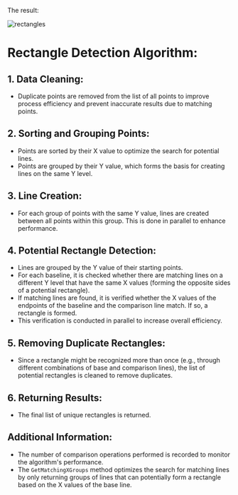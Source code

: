 The result:

![rectangles](https://github.com/jahanalem/RectanglesCalculator/assets/3236721/c27c5a69-cdf2-4d54-9469-65fc136e85ee)

# Rectangle Detection Algorithm:

## 1. Data Cleaning:
   - Duplicate points are removed from the list of all points to improve process efficiency and prevent inaccurate results due to matching points.

## 2. Sorting and Grouping Points:
   - Points are sorted by their X value to optimize the search for potential lines.
   - Points are grouped by their Y value, which forms the basis for creating lines on the same Y level.

## 3. Line Creation:
   - For each group of points with the same Y value, lines are created between all points within this group. This is done in parallel to enhance performance.

## 4. Potential Rectangle Detection:
   - Lines are grouped by the Y value of their starting points.
   - For each baseline, it is checked whether there are matching lines on a different Y level that have the same X values (forming the opposite sides of a potential rectangle).
   - If matching lines are found, it is verified whether the X values of the endpoints of the baseline and the comparison line match. If so, a rectangle is formed.
   - This verification is conducted in parallel to increase overall efficiency.

## 5. Removing Duplicate Rectangles:
   - Since a rectangle might be recognized more than once (e.g., through different combinations of base and comparison lines), the list of potential rectangles is cleaned to remove duplicates.

## 6. Returning Results:
   - The final list of unique rectangles is returned.

## Additional Information:
   - The number of comparison operations performed is recorded to monitor the algorithm's performance.
   - The `GetMatchingXGroups` method optimizes the search for matching lines by only returning groups of lines that can potentially form a rectangle based on the X values of the base line.

